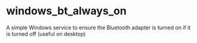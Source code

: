 # windows_bt_always_on
A simple Windows service to ensure the Bluetooth adapter is turned on if it is turned off (useful on desktop)